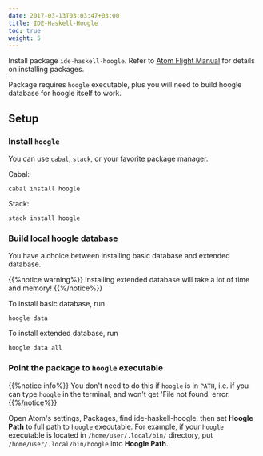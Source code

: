 ```yaml
---
date: 2017-03-13T03:03:47+03:00
title: IDE-Haskell-Hoogle
toc: true
weight: 5
---
```



Install package `ide-haskell-hoogle`. Refer to [Atom Flight Manual](http://flight-manual.atom.io/using-atom/sections/atom-packages/) for details on installing packages.

Package requires `hoogle` executable, plus you will need to build hoogle database for hoogle itself to work.

## Setup

### Install `hoogle`

You can use `cabal`, `stack`, or your favorite package manager.

Cabal:
```
cabal install hoogle
```

Stack:
```
stack install hoogle
```

### Build local hoogle database

You have a choice between installing basic database and extended database.

{{%notice warning%}}
Installing extended database will take a lot of time and memory!
{{%/notice%}}

To install basic database, run
```
hoogle data
```

To install extended database, run
```
hoogle data all
```

### Point the package to `hoogle` executable

{{%notice info%}}
You don't need to do this if `hoogle` is in `PATH`, i.e. if you can type `hoogle` in the terminal, and won't get 'File not found' error.
{{%/notice%}}

Open Atom's settings, Packages, find ide-haskell-hoogle, then set **Hoogle Path** to full path to `hoogle` executable. For example, if your `hoogle` executable is located in `/home/user/.local/bin/` directory, put `/home/user/.local/bin/hoogle` into **Hoogle Path**.
